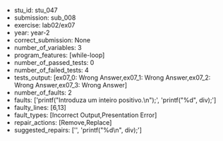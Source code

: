 - stu_id: stu_047	       
- submission: sub_008
- exercise: lab02/ex07
- year: year-2
- correct_submission: None
- number_of_variables: 3
- program_features: [while-loop] 
- number_of_passed_tests: 0
- number_of_failed_tests: 4
- tests_output: [ex07_0: Wrong Answer,ex07_1: Wrong Answer,ex07_2: Wrong Answer,ex07_3: Wrong Answer]
- number_of_faults: 2
- faults: ['printf("Introduza um inteiro positivo.\n");', 'printf("%d", div);']
- faulty_lines: [6,13]
- fault_types: [Incorrect Output,Presentation Error]
- repair_actions: [Remove,Replace] 
- suggested_repairs: ['', 'printf("%d\n", div);']
